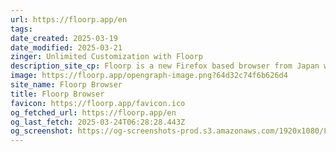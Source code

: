 ```yaml
---
url: https://floorp.app/en
tags: 
date_created: 2025-03-19
date_modified: 2025-03-21
zinger: Unlimited Customization with Floorp
description_site_cp: Floorp is a new Firefox based browser from Japan with excellent privacy & flexibility.
image: https://floorp.app/opengraph-image.png?64d32c74f6b626d4
site_name: Floorp Browser
title: Floorp Browser
favicon: https://floorp.app/favicon.ico
og_fetched_url: https://floorp.app/en
og_last_fetch: 2025-03-24T06:28:28.443Z
og_screenshot: https://og-screenshots-prod.s3.amazonaws.com/1920x1080/80/false/638316236b95ccb3722046c96400711514e55375777d47ac0d4b55eb8941da86.jpeg
---
```


